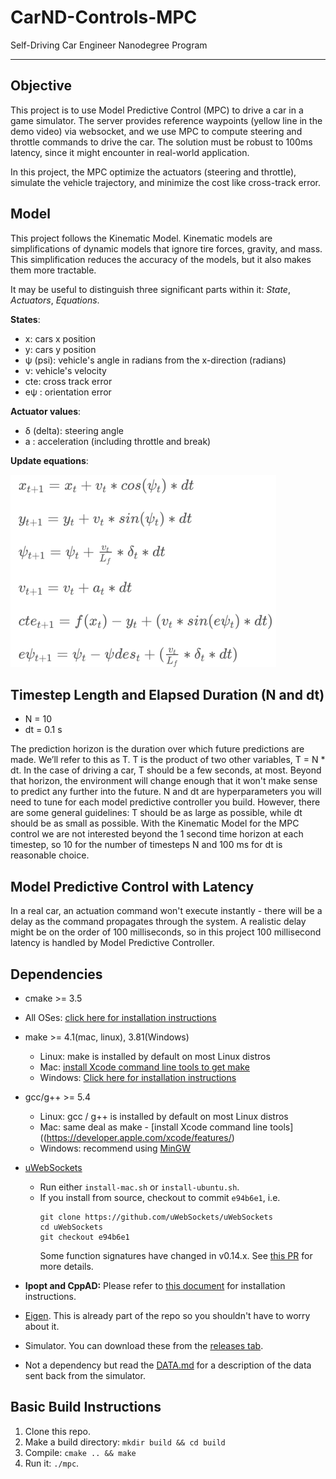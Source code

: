 # CarND-Controls-MPC
Self-Driving Car Engineer Nanodegree Program

[formulae]: state_update.png

---

## Objective
This project is to use Model Predictive Control (MPC) to drive a car in a game simulator. The server provides 
reference waypoints (yellow line in the demo video) via websocket, and we use MPC to compute steering and throttle commands 
to drive the car. The solution must be robust to 100ms latency, since it might encounter in real-world application.

In this project, the MPC optimize the actuators (steering and throttle), simulate 
the vehicle trajectory, and minimize the cost like cross-track error.

## Model

This project follows the Kinematic Model. Kinematic models are 
simplifications of dynamic models that ignore tire forces, gravity, and mass. This simplification reduces the accuracy 
of the models, but it also makes them more tractable.

It may be useful to distinguish three significant parts within it: *State*, *Actuators*, *Equations*.

**States**: 

* x: cars x position
* y: cars y position
* ψ (psi): vehicle's angle in radians from the x-direction (radians)
* ν: vehicle's velocity
* cte: cross track error
* eψ : orientation error

**Actuator values**:

* δ (delta): steering angle
* a : acceleration (including throttle and break)

**Update equations**:

![alt][formulae]

## Timestep Length and Elapsed Duration (N and dt)

* N = 10
* dt = 0.1 s 

The prediction horizon is the duration over which future predictions are made. We’ll refer to this as T.
T is the product of two other variables, T =  N * dt. In the case of driving a car, T should be a few seconds, 
at most. Beyond that horizon, the environment will change enough that it won't make sense to predict any further 
into the future.  N and dt are hyperparameters you will need to tune for each model predictive controller you build. 
However, there are some general guidelines: T should be as large as possible, while dt should be as small as possible.
With the Kinematic Model for the MPC control we are not interested beyond the 1 second time horizon at each timestep, so 10 for the number of timesteps N and 100 ms for dt is reasonable choice.

## Model Predictive Control with Latency

In a real car, an actuation command won't execute instantly - there will be a delay as the command propagates 
through the system. A realistic delay might be on the order of 100 milliseconds, so in this project 100 millisecond 
latency is handled by Model Predictive Controller. 

## Dependencies

* cmake >= 3.5
 * All OSes: [click here for installation instructions](https://cmake.org/install/)
* make >= 4.1(mac, linux), 3.81(Windows)
  * Linux: make is installed by default on most Linux distros
  * Mac: [install Xcode command line tools to get make](https://developer.apple.com/xcode/features/)
  * Windows: [Click here for installation instructions](http://gnuwin32.sourceforge.net/packages/make.htm)
* gcc/g++ >= 5.4
  * Linux: gcc / g++ is installed by default on most Linux distros
  * Mac: same deal as make - [install Xcode command line tools]((https://developer.apple.com/xcode/features/)
  * Windows: recommend using [MinGW](http://www.mingw.org/)
* [uWebSockets](https://github.com/uWebSockets/uWebSockets)
  * Run either `install-mac.sh` or `install-ubuntu.sh`.
  * If you install from source, checkout to commit `e94b6e1`, i.e.
    ```
    git clone https://github.com/uWebSockets/uWebSockets
    cd uWebSockets
    git checkout e94b6e1
    ```
    Some function signatures have changed in v0.14.x. See [this PR](https://github.com/udacity/CarND-MPC-Project/pull/3) for more details.

* **Ipopt and CppAD:** Please refer to [this document](https://github.com/udacity/CarND-MPC-Project/blob/master/install_Ipopt_CppAD.md) for installation instructions.
* [Eigen](http://eigen.tuxfamily.org/index.php?title=Main_Page). This is already part of the repo so you shouldn't have to worry about it.
* Simulator. You can download these from the [releases tab](https://github.com/udacity/self-driving-car-sim/releases).
* Not a dependency but read the [DATA.md](./DATA.md) for a description of the data sent back from the simulator.


## Basic Build Instructions

1. Clone this repo.
2. Make a build directory: `mkdir build && cd build`
3. Compile: `cmake .. && make`
4. Run it: `./mpc`.

